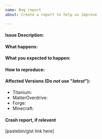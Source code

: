 ```yaml
---
name: Bug report
about: Create a report to help us improve

---
```


#### Issue Description:


#### What happens:


#### What you expected to happen:


#### How to reproduce:


#### Affected Versions (Do *not* use "*latest*"):

- Titanium:
- MatterOverdrive:
- Forge:
- Minecraft:

#### Crash report, if relevent
[pastebin/gist link here]
